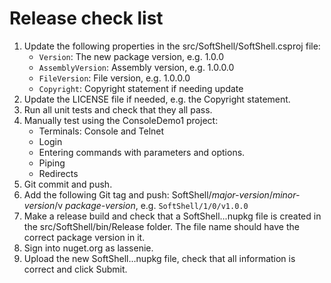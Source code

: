 # Release check list

1. Update the following properties in the src/SoftShell/SoftShell.csproj file:
    * `Version`: The new package version, e.g. 1.0.0
    * `AssemblyVersion`: Assembly version, e.g. 1.0.0.0
    * `FileVersion`: File version, e.g. 1.0.0.0
    * `Copyright`: Copyright statement if needing update
2. Update the LICENSE file if needed, e.g. the Copyright statement.
3. Run all unit tests and check that they all pass.
4. Manually test using the ConsoleDemo1 project:
    * Terminals: Console and Telnet
    * Login
    * Entering commands with parameters and options.
    * Piping
    * Redirects
3. Git commit and push.
4. Add the following Git tag and push: SoftShell/*major-version*/*minor-version*/v *package-version*, e.g. `SoftShell/1/0/v1.0.0`
5. Make a release build and check that a SoftShell...nupkg file is created in the src/SoftShell/bin/Release folder. The file name should have the correct package version in it.
6. Sign into nuget.org as lassenie.
7. Upload the new SoftShell...nupkg file, check that all information is correct and click Submit.

 
